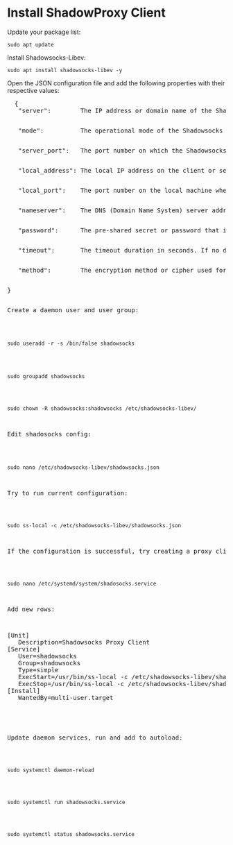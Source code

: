 <h1>Install ShadowProxy Client</h1>
<p>Update your package list:</p>
<pre><code>sudo apt update</code></pre>
<p>Install Shadowsocks-Libev:</p>
<pre><code>sudo apt install shadowsocks-libev -y</code></pre>
<p>Open the JSON configuration file and add the following properties with their respective values:</p>
 <pre>
  {
   "server":        The IP address or domain name of the Shadowsocks remote server to which the client should connect. This is the address of the remote Shadowsocks server that the client will use as a proxy.</p>
   "mode":          The operational mode of the Shadowsocks client/server. It typically specifies whether the instance should run as a client or a server. Common modes include "local" (client) and "server" (server).</p>
   "server_port":   The port number on which the Shadowsocks server is listening for incoming connections. The client will connect to this port on the server.</p>
   "local_address": The local IP address on the client or server where Shadowsocks will listen for incoming connections. It's often set to "127.0.0.1" to listen only on the local machine.</p>
   "local_port":    The port number on the local machine where Shadowsocks will listen for incoming connections.</p>
   "nameserver":    The DNS (Domain Name System) server address that the client/server should use for domain name resolution. This can be the IP address of a DNS server.</p>
   "password":      The pre-shared secret or password that is used for authentication and encryption between the client and the server. It's a crucial security parameter.</p>
   "timeout":       The timeout duration in seconds. If no data is transmitted for the specified duration, the connection is considered idle and may be closed.</p>
   "method":        The encryption method or cipher used for securing the communication between the client and server. Common methods include "aes-256-gcm," "chacha20-ietf," etc. It determines how data is encrypted and decrypted.</p>
}
 <p>Create a daemon user and user group:</p>
   <pre><code>sudo useradd -r -s /bin/false shadowsocks</code> </pre>
   <pre><code>sudo groupadd shadowsocks </code> </pre>
   <pre><code>sudo chown -R shadowsocks:shadowsocks /etc/shadowsocks-libev/</code></pre>  
<p>Edit shadosocks config:</p>
   <pre><code>sudo nano /etc/shadowsocks-libev/shadowsocks.json</code> </pre>
<p>Try to run current configuration:</p>
   <pre><code>sudo ss-local -c /etc/shadowsocks-libev/shadowsocks.json</code></pre>
<p>If the configuration is successful, try creating a proxy client daemon:</p>
   <pre><code>sudo nano /etc/systemd/system/shadosocks.service</code></pre> 
<p>Add new rows:</p>
<pre>
[Unit]
   Description=Shadowsocks Proxy Client
[Service] 
   User=shadowsocks
   Group=shadowsocks
   Type=simple
   ExecStart=/usr/bin/ss-local -c /etc/shadowsocks-libev/shadowsocks.json -a shadowsocks -v start
   ExecStop=/usr/bin/ss-local -c /etc/shadowsocks-libev/shadowsocks.json -a shadowsocks -v stop
[Install]
   WantedBy=multi-user.target
 </pre>
  <p>Update daemon services, run and add to autoload:</p> 
  <pre><code>sudo systemctl daemon-reload</code></pre>
  <pre><code>sudo systemctl run shadowsocks.service </code></pre>
  <pre><code>sudo systemctl status shadowsocks.service </code></pre> 

